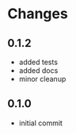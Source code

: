 Changes
=======

0.1.2
-----

- added tests
- added docs
- minor cleanup

0.1.0
-----

- initial commit
